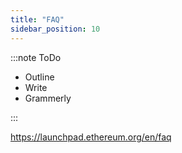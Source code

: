 ```yaml
---
title: "FAQ"
sidebar_position: 10
---
```


:::note ToDo
- Outline
- Write
- Grammerly

:::

https://launchpad.ethereum.org/en/faq
